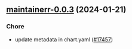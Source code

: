 

## [maintainerr-0.0.3](https://github.com/truecharts/charts/compare/maintainerr-0.0.2...maintainerr-0.0.3) (2024-01-21)

### Chore



- update metadata in chart.yaml ([#17457](https://github.com/truecharts/charts/issues/17457))